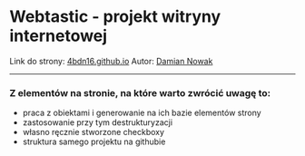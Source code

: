 # Webtastic - projekt witryny internetowej
Link do strony: [4bdn16.github.io](https://4bdn16.github.io/Webtastic/)
Autor: [Damian Nowak](https://github.com/Enodd)

-------
### Z elementów na stronie, na które warto zwrócić uwagę to:
 - praca z obiektami i generowanie na ich bazie elementów strony
 - zastosowanie przy tym destrukturyzacji
 - własno ręcznie stworzone checkboxy
 - struktura samego projektu na githubie
